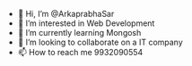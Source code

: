 - 👋 Hi, I’m @ArkaprabhaSar
- 👀 I’m interested in Web Development
- 🌱 I’m currently learning Mongosh
- 💞️ I’m looking to collaborate on a IT company
- 📫 How to reach me 9932090554

<!---
ArkaprabhaSar/ArkaprabhaSar is a ✨ special ✨ repository because its `README.md` (this file) appears on your GitHub profile.
You can click the Preview link to take a look at your changes.
--->
